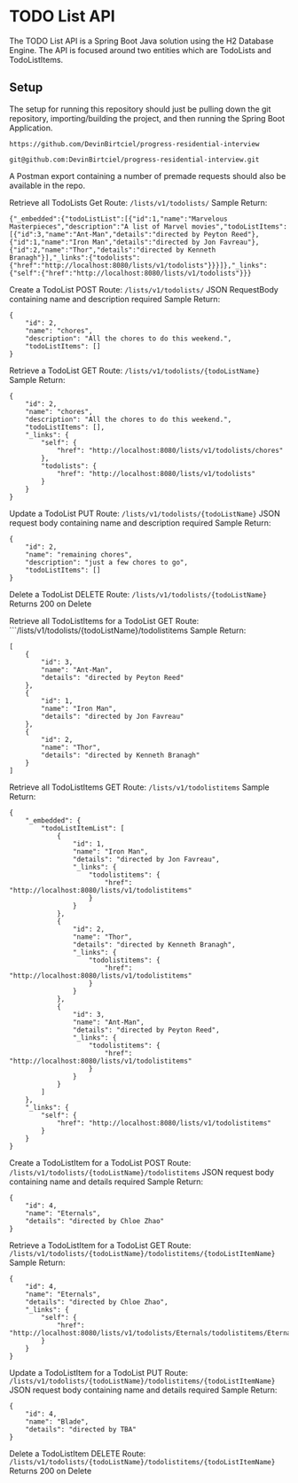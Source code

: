 # TODO List API

The TODO List API is a Spring Boot Java solution using the H2 Database Engine.
The API is focused around two entities which are TodoLists and TodoListItems.

## Setup

The setup for running this repository should just be pulling down the git repository,
importing/building the project, and then running the Spring Boot Application.

```
https://github.com/DevinBirtciel/progress-residential-interview
```

```
git@github.com:DevinBirtciel/progress-residential-interview.git
```

A Postman export containing a number of premade requests should also be available in the repo.

Retrieve all TodoLists
Get Route: ```/lists/v1/todolists/```
Sample Return:
```
{"_embedded":{"todoListList":[{"id":1,"name":"Marvelous Masterpieces","description":"A list of Marvel movies","todoListItems":[{"id":3,"name":"Ant-Man","details":"directed by Peyton Reed"},{"id":1,"name":"Iron Man","details":"directed by Jon Favreau"},{"id":2,"name":"Thor","details":"directed by Kenneth Branagh"}],"_links":{"todolists":{"href":"http://localhost:8080/lists/v1/todolists"}}}]},"_links":{"self":{"href":"http://localhost:8080/lists/v1/todolists"}}}
```

Create a TodoList
POST Route: ```/lists/v1/todolists/```
JSON RequestBody containing name and description required
Sample Return:
```
{
    "id": 2,
    "name": "chores",
    "description": "All the chores to do this weekend.",
    "todoListItems": []
}
```

Retrieve a TodoList
GET Route: ```/lists/v1/todolists/{todoListName}```
Sample Return:
```
{
    "id": 2,
    "name": "chores",
    "description": "All the chores to do this weekend.",
    "todoListItems": [],
    "_links": {
        "self": {
            "href": "http://localhost:8080/lists/v1/todolists/chores"
        },
        "todolists": {
            "href": "http://localhost:8080/lists/v1/todolists"
        }
    }
}
```

Update a TodoList
PUT Route: ```/lists/v1/todolists/{todoListName}```
JSON request body containing name and description required
Sample Return:
```
{
    "id": 2,
    "name": "remaining chores",
    "description": "just a few chores to go",
    "todoListItems": []
}
```

Delete a TodoList
DELETE Route: ```/lists/v1/todolists/{todoListName}```
Returns 200 on Delete

Retrieve all TodoListItems for a TodoList
GET Route: ```/lists/v1/todolists/{todoListName}/todolistitems
Sample Return:
```
[
    {
        "id": 3,
        "name": "Ant-Man",
        "details": "directed by Peyton Reed"
    },
    {
        "id": 1,
        "name": "Iron Man",
        "details": "directed by Jon Favreau"
    },
    {
        "id": 2,
        "name": "Thor",
        "details": "directed by Kenneth Branagh"
    }
]
```

Retrieve all TodoListItems
GET Route: ```/lists/v1/todolistitems```
Sample Return:
```
{
    "_embedded": {
        "todoListItemList": [
            {
                "id": 1,
                "name": "Iron Man",
                "details": "directed by Jon Favreau",
                "_links": {
                    "todolistitems": {
                        "href": "http://localhost:8080/lists/v1/todolistitems"
                    }
                }
            },
            {
                "id": 2,
                "name": "Thor",
                "details": "directed by Kenneth Branagh",
                "_links": {
                    "todolistitems": {
                        "href": "http://localhost:8080/lists/v1/todolistitems"
                    }
                }
            },
            {
                "id": 3,
                "name": "Ant-Man",
                "details": "directed by Peyton Reed",
                "_links": {
                    "todolistitems": {
                        "href": "http://localhost:8080/lists/v1/todolistitems"
                    }
                }
            }
        ]
    },
    "_links": {
        "self": {
            "href": "http://localhost:8080/lists/v1/todolistitems"
        }
    }
}
```

Create a TodoListItem for a TodoList
POST Route: ```/lists/v1/todolists/{todoListName}/todolistitems```
JSON request body containing name and details required
Sample Return:
```
{
    "id": 4,
    "name": "Eternals",
    "details": "directed by Chloe Zhao"
}
```

Retrieve a TodoListItem for a TodoList
GET Route: ```/lists/v1/todolists/{todoListName}/todolistitems/{todoListItemName}```
Sample Return:
```
{
    "id": 4,
    "name": "Eternals",
    "details": "directed by Chloe Zhao",
    "_links": {
        "self": {
            "href": "http://localhost:8080/lists/v1/todolists/Eternals/todolistitems/Eternals"
        }
    }
}
```

Update a TodoListItem for a TodoList
PUT Route: ```/lists/v1/todolists/{todoListName}/todolistitems/{todoListItemName}```
JSON request body containing name and details required
Sample Return:
```
{
    "id": 4,
    "name": "Blade",
    "details": "directed by TBA"
}
```

Delete a TodoListItem
DELETE Route: ```/lists/v1/todolists/{todoListName}/todolistitems/{todoListItemName}```
Returns 200 on Delete
